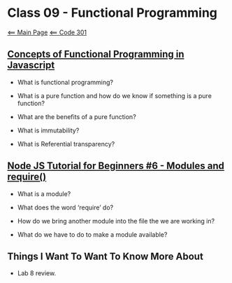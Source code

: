 # Class 09 - Functional Programming

[<== Main Page](../README.md)
[<== Code 301](../code301/code301.md)

## [Concepts of Functional Programming in Javascript](https://medium.com/the-renaissance-developer/concepts-of-functional-programming-in-javascript-6bc84220d2aa)

- What is functional programming?

- What is a pure function and how do we know if something is a pure function?

- What are the benefits of a pure function?

- What is immutability?

- What is Referential transparency?

## [Node JS Tutorial for Beginners #6 - Modules and require()](https://www.youtube.com/watch?v=xHLd36QoS4k)

- What is a module?

- What does the word ‘require’ do?

- How do we bring another module into the file the we are working in?

- What do we have to do to make a module available?

## Things I Want To Want To Know More About

- Lab 8 review.

  